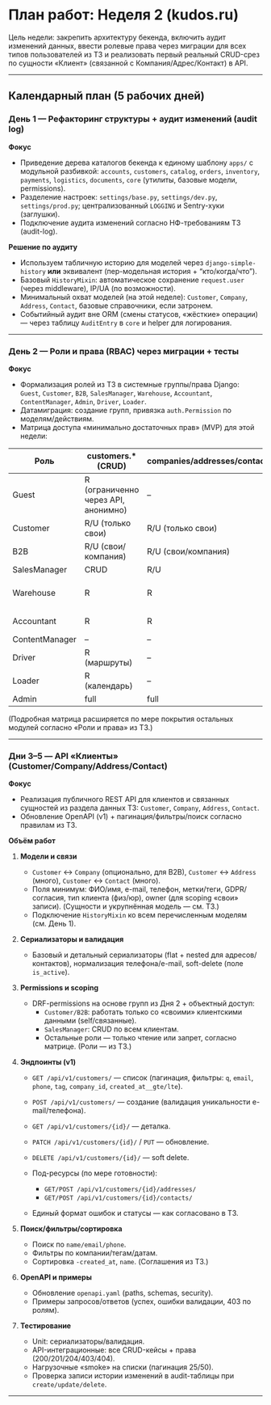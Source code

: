 # План работ: Неделя 2 (kudos.ru)

Цель недели: закрепить архитектуру бекенда, включить аудит изменений данных, ввести ролевые права через миграции для всех типов пользователей из ТЗ и реализовать первый реальный CRUD-срез по сущности «Клиент» (связанной с Компания/Адрес/Контакт) в API.

---

## Календарный план (5 рабочих дней)

### День 1 — Рефакторинг структуры + аудит изменений (audit log)

**Фокус**

- Приведение дерева каталогов бекенда к единому шаблону `apps/` с модульной разбивкой: `accounts`, `customers`, `catalog`, `orders`, `inventory`, `payments`, `logistics`, `documents`, `core` (утилиты, базовые модели, permissions).
- Разделение настроек: `settings/base.py`, `settings/dev.py`, `settings/prod.py`; централизованный `LOGGING` и Sentry-хуки (заглушки).
- Подключение аудита изменений согласно НФ-требованиям ТЗ (audit-log).

**Решение по аудиту**

- Используем табличную историю для моделей через `django-simple-history` **или** эквивалент (пер-модельная история + “кто/когда/что”).
- Базовый `HistoryMixin`: автоматическое сохранение `request.user` (через middleware), IP/UA (по возможности).
- Минимальный охват моделей (на этой неделе): `Customer`, `Company`, `Address`, `Contact`, базовые справочники, если затронем.
- Событийный аудит вне ORM (смены статусов, «жёсткие» операции) — через таблицу `AuditEntry` в `core` и helper для логирования.

---

### День 2 — Роли и права (RBAC) через миграции + тесты

**Фокус**

- Формализация ролей из ТЗ в системные группы/права Django:  
  `Guest`, `Customer`, `B2B`, `SalesManager`, `Warehouse`, `Accountant`, `ContentManager`, `Admin`, `Driver`, `Loader`.
- Датамиграция: создание групп, привязка `auth.Permission` по моделям/действиям.
- Матрица доступа «минимально достаточных прав» (MVP) для этой недели:

| Роль           | customers.\* (CRUD)                 | companies/addresses/contacts | orders.\*    | inventory.\*          | documents.\*          | admin |
| -------------- | ----------------------------------- | ---------------------------- | ------------ | --------------------- | --------------------- | ----- |
| Guest          | R (ограниченно через API, анонимно) | –                            | –            | –                     | –                     | –     |
| Customer       | R/U (только свои)                   | R/U (только свои)            | R (свои)     | –                     | R (свои)              | –     |
| B2B            | R/U (свои/компания)                 | R/U (свои/компания)          | R (свои)     | –                     | R (свои)              | –     |
| SalesManager   | CRUD                                | R/U                          | CRUD         | R                     | R                     | –     |
| Warehouse      | R                                   | R                            | R            | U (складские статусы) | R                     | –     |
| Accountant     | R                                   | R                            | R/U (оплаты) | –                     | R/U (счета, возвраты) | –     |
| ContentManager | –                                   | –                            | –            | –                     | –                     | –     |
| Driver         | R (маршруты)                        | –                            | –            | R (маршруты)          | –                     | –     |
| Loader         | R (календарь)                       | –                            | –            | U (выдача/приёмка)    | –                     | –     |
| Admin          | full                                | full                         | full         | full                  | full                  | full  |

(Подробная матрица расширяется по мере покрытия остальных модулей согласно «Роли и права» из ТЗ.)

---

### Дни 3–5 — API «Клиенты» (Customer/Company/Address/Contact)

**Фокус**

- Реализация публичного REST API для клиентов и связанных сущностей из раздела данных ТЗ: `Customer`, `Company`, `Address`, `Contact`.
- Обновление OpenAPI (v1) + пагинация/фильтры/поиск согласно правилам из ТЗ.

**Объём работ**

1. **Модели и связи**
   - `Customer` ↔ `Company` (опционально, для B2B), `Customer` ↔ `Address` (много), `Customer` ↔ `Contact` (много).
   - Поля минимум: ФИО/имя, e-mail, телефон, метки/теги, GDPR/согласия, тип клиента (физ/юр), owner (для scoping «свои» записи). (Сущности и укрупнённая модель — см. ТЗ.)
   - Подключение `HistoryMixin` ко всем перечисленным моделям (см. День 1).

2. **Сериализаторы и валидация**
   - Базовый и детальный сериализаторы (flat + nested для адресов/контактов), нормализация телефона/e-mail, soft-delete (поле `is_active`).

3. **Permissions и scoping**
   - DRF-permissions на основе групп из Дня 2 + объектный доступ:
     - `Customer/B2B`: работать только со «своими» клиентскими данными (self/связанные).
     - `SalesManager`: CRUD по всем клиентам.
     - Остальные роли — только чтение или запрет, согласно матрице. (Роли — из ТЗ.)

4. **Эндпоинты (v1)**
   - `GET /api/v1/customers/` — список (пагинация, фильтры: `q`, `email`, `phone`, `tag`, `company_id`, `created_at__gte/lte`).
   - `POST /api/v1/customers/` — создание (валидация уникальности e-mail/телефона).
   - `GET /api/v1/customers/{id}/` — деталка.
   - `PATCH /api/v1/customers/{id}/` / `PUT` — обновление.
   - `DELETE /api/v1/customers/{id}/` — soft delete.
   - Под-ресурсы (по мере готовности):
     - `GET/POST /api/v1/customers/{id}/addresses/`
     - `GET/POST /api/v1/customers/{id}/contacts/`

   - Единый формат ошибок и статусы — как согласовано в ТЗ.

5. **Поиск/фильтры/сортировка**
   - Поиск по `name/email/phone`.
   - Фильтры по компании/тегам/датам.
   - Сортировка `-created_at`, `name`. (Соглашения из ТЗ.)

6. **OpenAPI и примеры**
   - Обновление `openapi.yaml` (paths, schemas, security).
   - Примеры запросов/ответов (успех, ошибки валидации, 403 по ролям).

7. **Тестирование**
   - Unit: сериализаторы/валидация.
   - API-интеграционные: все CRUD-кейсы + права (200/201/204/403/404).
   - Нагрузочные «smoke» на списки (пагинация 25/50).
   - Проверка записи истории изменений в audit-таблицы при `create/update/delete`.

---
